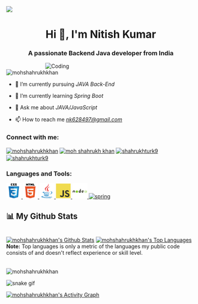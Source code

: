 <img  src="https://www.aaditritechnology.com/images/redesign.gif">

<h1 align="center">Hi 👋, I'm Nitish Kumar</h1>
<h3 align="center">A passionate Backend Java developer from India</h3>

<img align="right" alt="Coding" width="400" src="https://lyshtechnology.com/admin/assets/img/animation_images/developer.gif">

<p align="left"> <img src="https://komarev.com/ghpvc/?username=mohshahrukhkhan&label=Profile%20views&color=0e75b6&style=flat" alt="mohshahrukhkhan" /> </p>

- 🔭 I’m currently pursuing *JAVA Back-End*

- 🌱 I’m currently learning *Spring Boot*
 
- 💬 Ask me about *JAVA/JavaScript*

- 📫 How to reach me *nk628497@gmail.com*

<h3 align="left">Connect with me:</h3>
<p align="left">
<a href="https://twitter.com/mohshahrukhkhan" target="blank"><img align="center" src="https://raw.githubusercontent.com/rahuldkjain/github-profile-readme-generator/master/src/images/icons/Social/twitter.svg" alt="mohshahrukhkhan" height="30" width="40" /></a>
<a href="https://linkedin.com/in/moh shahrukh khan" target="blank"><img align="center" src="https://raw.githubusercontent.com/rahuldkjain/github-profile-readme-generator/master/src/images/icons/Social/linked-in-alt.svg" alt="moh shahrukh khan" height="30" width="40" /></a>
<a href="https://www.hackerrank.com/shahrukhturk9" target="blank"><img align="center" src="https://raw.githubusercontent.com/rahuldkjain/github-profile-readme-generator/master/src/images/icons/Social/hackerrank.svg" alt="shahrukhturk9" height="30" width="40" /></a>
<a href="https://www.leetcode.com/shahrukhturk9" target="blank"><img align="center" src="https://raw.githubusercontent.com/rahuldkjain/github-profile-readme-generator/master/src/images/icons/Social/leet-code.svg" alt="shahrukhturk9" height="30" width="40" /></a>
</p>

<h3 align="left">Languages and Tools:</h3>
<p align="left"> <a href="https://www.w3schools.com/css/" target="_blank" rel="noreferrer"> <img src="https://raw.githubusercontent.com/devicons/devicon/master/icons/css3/css3-original-wordmark.svg" alt="css3" width="40" height="40"/> </a> <a href="https://www.w3.org/html/" target="_blank" rel="noreferrer"> <img src="https://raw.githubusercontent.com/devicons/devicon/master/icons/html5/html5-original-wordmark.svg" alt="html5" width="40" height="40"/> </a> <a href="https://www.java.com" target="_blank" rel="noreferrer"> <img src="https://raw.githubusercontent.com/devicons/devicon/master/icons/java/java-original.svg" alt="java" width="40" height="40"/> </a> <a href="https://developer.mozilla.org/en-US/docs/Web/JavaScript" target="_blank" rel="noreferrer"> <img src="https://raw.githubusercontent.com/devicons/devicon/master/icons/javascript/javascript-original.svg" alt="javascript" width="40" height="40"/> </a> <a href="https://nodejs.org" target="_blank" rel="noreferrer"> <img src="https://raw.githubusercontent.com/devicons/devicon/master/icons/nodejs/nodejs-original-wordmark.svg" alt="nodejs" width="40" height="40"/> </a> <a href="https://spring.io/" target="_blank" rel="noreferrer"> <img src="https://www.vectorlogo.zone/logos/springio/springio-icon.svg" alt="spring" width="40" height="40"/> </a> </p>


## 📊 My Github Stats
  <br/>
    <a href="https://github.com/mohshahrukhkhan/github-readme-stats"><img alt="mohshahrukhkhan's Github Stats" src="https://github-readme-stats.vercel.app/api?username=mohshahrukhkhan&show_icons=true&count_private=true&theme=react&hide_border=true&bg_color=0D1117" /></a>
  <a href="https://github.com/mohshahrukhkhan/github-readme-stats"><img alt="mohshahrukhkhan's Top Languages" src="https://github-readme-stats.vercel.app/api/top-langs/?username=mohshahrukhkhan&langs_count=8&count_private=true&layout=compact&theme=react&hide_border=true&bg_color=0D1117" /></a>
  <br/>
  <b>Note:</b> Top languages is only a metric of the languages my public code consists of and doesn't reflect experience or skill level.

<br/>
<br/>

<p><img align="center" src="https://github-readme-streak-stats.herokuapp.com/?user=mohshahrukhkhan&&theme=tokyonight" alt="mohshahrukhkhan" /></p>

![snake gif](https://github.com/mohshahrukhkhan/mohshahrukhkhan/blob/output/github-contribution-grid-snake.gif)

<a href="https://github.com/mohshahrukhkhan/github-readme-activity-graph"><img alt="mohshahrukhkhan's Activity Graph" src="https://activity-graph.herokuapp.com/graph?username=mohshahrukhkhan&bg_color=0D1117&color=5BCDEC&line=5BCDEC&point=FFFFFF&hide_border=true" /></a>
<br/>
